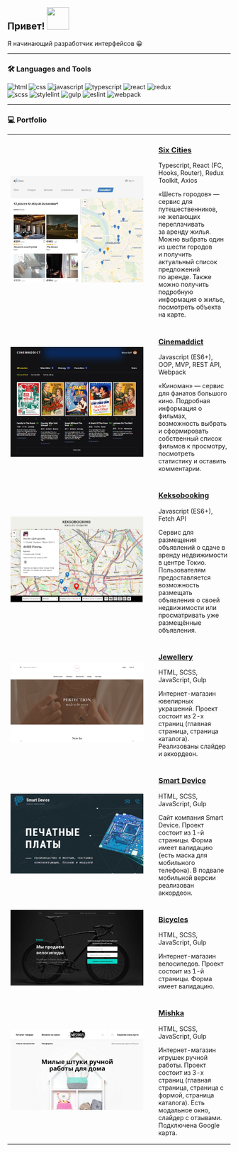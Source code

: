 <h2>Привет! <img src="https://media.giphy.com/media/hvRJCLFzcasrR4ia7z/giphy.gif" width="50" height="50"></h2>
<p>Я начинающий разработчик интерфейсов 😀</p>
<hr>

### 🛠 Languages and Tools

![html](https://img.shields.io/badge/-HTML5-E34F26?logo=html5&logoColor=white) ![css](https://img.shields.io/badge/-CSS3-1572B6?logo=css3&logoColor=white) ![javascript](https://img.shields.io/badge/-JavaScript-F7DF1E?logo=javascript&logoColor=white) ![typescript](https://img.shields.io/badge/-TypeScript-3178C6?logo=typescript&logoColor=white) ![react](https://img.shields.io/badge/-React-61DBFB?logo=react&logoColor=white) ![redux](https://img.shields.io/badge/-Redux-764ABC?logo=redux&logoColor=white)<br>
![scss](https://img.shields.io/badge/-scss-CC6699?logo=sass&logoColor=white) ![stylelint](https://img.shields.io/badge/-stylelint-263238?logo=stylelint&logoColor=white) ![gulp](https://img.shields.io/badge/-gulp-CF4647?logo=gulp&logoColor=white) ![eslint](https://img.shields.io/badge/-eslint-764ABC?logo=eslint&logoColor=white) ![webpack](https://img.shields.io/badge/-webpack-1C78C0?logo=webpack&logoColor=white)
<hr>

### 💻 Portfolio

<table>

  <tr>
    <td width='320px'>
      <a href='https://six-cities-sandy.vercel.app' title='Посмотреть демо проекта'>
        <img src='assets/six-cities.jpg' width='300px'>
      </a>
    </td>
    <td max-width='750'>
      <h3><a href='https://github.com/KateMoro/Six-Cities' title='Открыть репозиторий'>Six Cities</a></h3>
      <p>Typescript, React (FC, Hooks, Router), Redux Toolkit, Axios</p>
      <p>«Шесть городов» — сервис для путешественников, не желающих переплачивать за аренду жилья. Можно выбрать один из шести городов и получить актуальный список предложений по аренде. Также можно получить подробную информация о жилье, посмотреть объекта на карте.</p>
    </td>
  </tr>

  <tr>
    <td>
      <a href='https://cinemaddict-eta.vercel.app' title='Посмотреть демо проекта'>
        <img src='assets/cinemaddict.jpg' width='300px'>
      </a> 
    </td>
    <td>
      <h3><a href='https://github.com/KateMoro/Cinemaddict' title='Открыть репозиторий'>Cinemaddict</a></h3>
      <p>Javascript (ES6+), OOP, MVP, REST API, Webpack</p>
      <p>«Киноман» — сервис для фанатов большого кино. Подробная информация о фильмах, возможность выбрать и сформировать собственный список фильмов к просмотру, посмотреть статистику и оставить комментарии.</p>
    </td>
  </tr>

  <tr>
    <td>
      <a href='https://keksobooking-pi.vercel.app' title='Посмотреть демо проекта'>
        <img src='assets/keksobooking.jpg' width='300px'>
      </a> 
    </td>
    <td>
      <h3><a href='https://github.com/KateMoro/Keksobooking' title='Открыть репозиторий'>Keksobooking</a></h3>
      <p>Javascript (ES6+), Fetch API</p>
      <p>Сервис для размещения объявлений о сдаче в аренду недвижимости в центре Токио. Пользователям предоставляется возможность размещать объявления о своей недвижимости или просматривать уже размещённые объявления.</p>
    </td>
  </tr>

  <tr>
    <td>
      <a href='https://katemoro.github.io/Jewellery' title='Посмотреть демо проекта'>
        <img src='assets/jewellery.png' width='300px'>
      </a> 
    </td>
    <td>
      <h3><a href='https://github.com/KateMoro/Jewellery' title='Открыть репозиторий'>Jewellery</a></h3>
      <p>HTML, SCSS, JavaScript, Gulp</p>
      <p>Интернет-магазин ювелирных украшений. Проект состоит из 2-х страниц (главная страница, страница каталога). Реализованы слайдер и аккордеон.</p>
    </td>
  </tr>

  <tr>
    <td>
      <a href='https://katemoro.github.io/Smart-Device' title='Посмотреть демо проекта'>
        <img src='assets/smart-device.jpg' width='300px'>
      </a> 
    </td>
    <td>
      <h3><a href='https://github.com/KateMoro/Smart-Device' title='Открыть репозиторий'>Smart Device</a></h3>
      <p>HTML, SCSS, JavaScript, Gulp</p>
      <p>Сайт компания Smart Device. Проект состоит из 1-й страницы. Форма имеет валидацию (есть маска для мобильного телефона). В подвале мобильной версии реализован аккордеон.</p>
    </td>
  </tr>

  <tr>
    <td>
      <a href='https://katemoro.github.io/bicycles' title='Посмотреть демо проекта'>
        <img src='assets/bicycles.png' width='300px'>
      </a> 
    </td>
    <td>
      <h3><a href='https://github.com/KateMoro/bicycles' title='Открыть репозиторий'>Bicycles</a></h3>
      <p>HTML, SCSS, JavaScript, Gulp</p>
      <p>Интернет-магазин велосипедов. Проект состоит из 1-й страницы. Форма имеет валидацию.</p>
    </td>
  </tr>

  <tr>
    <td>
      <a href='https://katemoro.github.io/Mishka' title='Посмотреть демо проекта'>
        <img src='assets/mishka.png' width='300px'>
      </a> 
    </td>
    <td>
      <h3><a href='https://github.com/KateMoro/Mishka' title='Открыть репозиторий'>Mishka</a></h3>
      <p>HTML, SCSS, JavaScript, Gulp</p>
      <p>Интернет-магазин игрушек ручной работы. Проект состоит из 3-х страниц (главная страница, страница с формой, страница каталога). Есть модальное окно, слайдер с отзывами. Подключена Google карта.</p>
    </td>
  </tr>
</table>
